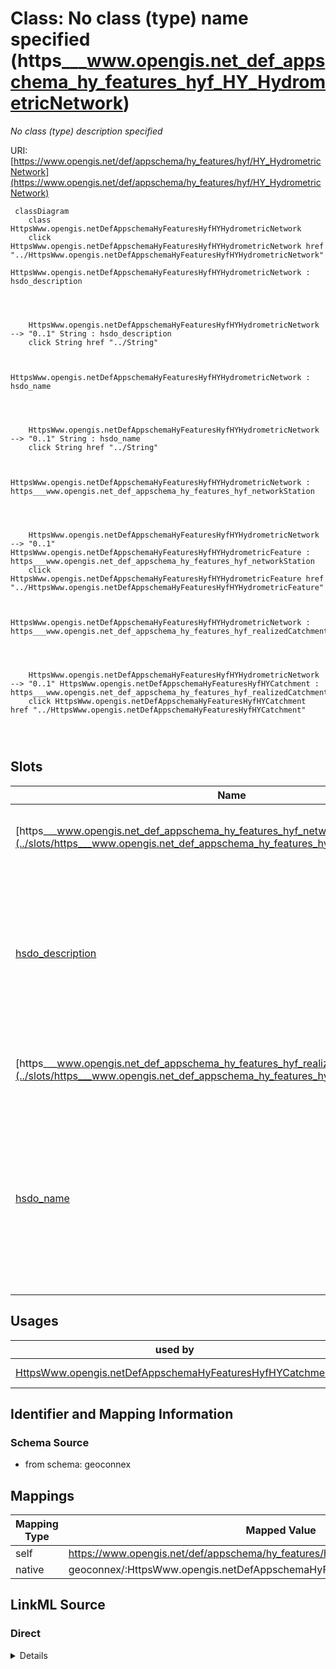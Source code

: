 

# Class: No class (type) name specified (https___www.opengis.net_def_appschema_hy_features_hyf_HY_HydrometricNetwork)


_No class (type) description specified_





URI: [https://www.opengis.net/def/appschema/hy_features/hyf/HY_HydrometricNetwork](https://www.opengis.net/def/appschema/hy_features/hyf/HY_HydrometricNetwork)






```mermaid
 classDiagram
    class HttpsWww.opengis.netDefAppschemaHyFeaturesHyfHYHydrometricNetwork
    click HttpsWww.opengis.netDefAppschemaHyFeaturesHyfHYHydrometricNetwork href "../HttpsWww.opengis.netDefAppschemaHyFeaturesHyfHYHydrometricNetwork"
      HttpsWww.opengis.netDefAppschemaHyFeaturesHyfHYHydrometricNetwork : hsdo_description
        
          
    
    
    HttpsWww.opengis.netDefAppschemaHyFeaturesHyfHYHydrometricNetwork --> "0..1" String : hsdo_description
    click String href "../String"

        
      HttpsWww.opengis.netDefAppschemaHyFeaturesHyfHYHydrometricNetwork : hsdo_name
        
          
    
    
    HttpsWww.opengis.netDefAppschemaHyFeaturesHyfHYHydrometricNetwork --> "0..1" String : hsdo_name
    click String href "../String"

        
      HttpsWww.opengis.netDefAppschemaHyFeaturesHyfHYHydrometricNetwork : https___www.opengis.net_def_appschema_hy_features_hyf_networkStation
        
          
    
    
    HttpsWww.opengis.netDefAppschemaHyFeaturesHyfHYHydrometricNetwork --> "0..1" HttpsWww.opengis.netDefAppschemaHyFeaturesHyfHYHydrometricFeature : https___www.opengis.net_def_appschema_hy_features_hyf_networkStation
    click HttpsWww.opengis.netDefAppschemaHyFeaturesHyfHYHydrometricFeature href "../HttpsWww.opengis.netDefAppschemaHyFeaturesHyfHYHydrometricFeature"

        
      HttpsWww.opengis.netDefAppschemaHyFeaturesHyfHYHydrometricNetwork : https___www.opengis.net_def_appschema_hy_features_hyf_realizedCatchment
        
          
    
    
    HttpsWww.opengis.netDefAppschemaHyFeaturesHyfHYHydrometricNetwork --> "0..1" HttpsWww.opengis.netDefAppschemaHyFeaturesHyfHYCatchment : https___www.opengis.net_def_appschema_hy_features_hyf_realizedCatchment
    click HttpsWww.opengis.netDefAppschemaHyFeaturesHyfHYCatchment href "../HttpsWww.opengis.netDefAppschemaHyFeaturesHyfHYCatchment"

        
      
```




<!-- no inheritance hierarchy -->


## Slots

| Name | Cardinality and Range | Description | Inheritance |
| ---  | --- | --- | --- |
| [https___www.opengis.net_def_appschema_hy_features_hyf_networkStation](../slots/https___www.opengis.net_def_appschema_hy_features_hyf_networkStation.md) | 0..1 <br/> [HttpsWww.opengis.netDefAppschemaHyFeaturesHyfHYHydrometricFeature](../classes/HttpsWww.opengis.netDefAppschemaHyFeaturesHyfHYHydrometricFeature.md) | No slot (predicate) description specified <br/> 15 occurrences with subject type https___www.opengis.net_def_appschema_hy_features_hyf_HY_HydrometricNetwork and object type https___www.opengis.net_def_appschema_hy_features_hyf_HY_HydrometricFeature. | direct |
| [hsdo_description](../slots/hsdo_description.md) | 0..1 <br/> [xsd:string](xsd:string) | No slot (predicate) description specified <br/> 1 occurrences with subject type http___geosciences.ca_def_groundwater#GW_HydrogeoUnit and object type string.<br/>1 occurrences with subject type https___www.opengis.net_def_appschema_hy_features_hyf_HY_Catchment and object type string.<br/>1 occurrences with subject type https___www.opengis.net_def_appschema_hy_features_hyf_HY_HydrometricNetwork and object type string.<br/>48677 occurrences with subject type hsdo_WebPage and object type string.<br/>1 occurrences with subject type hsdo_WebSite and object type string.<br/>17 occurrences with subject type hsdo_error and object type string.<br/>2 occurrences with subject type hsdo_NewsArticle and object type string. | direct |
| [https___www.opengis.net_def_appschema_hy_features_hyf_realizedCatchment](../slots/https___www.opengis.net_def_appschema_hy_features_hyf_realizedCatchment.md) | 0..1 <br/> [HttpsWww.opengis.netDefAppschemaHyFeaturesHyfHYCatchment](../classes/HttpsWww.opengis.netDefAppschemaHyFeaturesHyfHYCatchment.md) | No slot (predicate) description specified <br/> 1 occurrences with subject type https___www.opengis.net_def_appschema_hy_features_hyf_HY_HydrometricNetwork and object type https___www.opengis.net_def_appschema_hy_features_hyf_HY_Catchment. | direct |
| [hsdo_name](../slots/hsdo_name.md) | 0..1 <br/> [xsd:string](xsd:string) | No slot (predicate) description specified <br/> 1 occurrences with subject type rdfs_Resource and object type string.<br/>1 occurrences with subject type http___geosciences.ca_def_groundwater#GW_HydrogeoUnit and object type string.<br/>1 occurrences with subject type https___www.opengis.net_def_appschema_hy_features_hyf_HY_Catchment and object type string.<br/>1 occurrences with subject type https___www.opengis.net_def_appschema_hy_features_hyf_HY_HydrometricNetwork and object type string.<br/>2 occurrences with subject type hsdo_Person and object type string.<br/>3 occurrences with subject type hsdo_Organization and object type string.<br/>48677 occurrences with subject type hsdo_WebPage and object type string.<br/>3 occurrences with subject type hsdo_ListItem and object type string.<br/>1 occurrences with subject type hsdo_WebSite and object type string. | direct |





## Usages

| used by | used in | type | used |
| ---  | --- | --- | --- |
| [HttpsWww.opengis.netDefAppschemaHyFeaturesHyfHYCatchment](../classes/HttpsWww.opengis.netDefAppschemaHyFeaturesHyfHYCatchment.md) | [https___www.opengis.net_def_appschema_hy_features_hyf_catchmentRealization](../slots/https___www.opengis.net_def_appschema_hy_features_hyf_catchmentRealization.md) | any_of[range] | [HttpsWww.opengis.netDefAppschemaHyFeaturesHyfHYHydrometricNetwork](../classes/HttpsWww.opengis.netDefAppschemaHyFeaturesHyfHYHydrometricNetwork.md) |






## Identifier and Mapping Information







### Schema Source


* from schema: geoconnex




## Mappings

| Mapping Type | Mapped Value |
| ---  | ---  |
| self | https://www.opengis.net/def/appschema/hy_features/hyf/HY_HydrometricNetwork |
| native | geoconnex/:HttpsWww.opengis.netDefAppschemaHyFeaturesHyfHYHydrometricNetwork |







## LinkML Source

<!-- TODO: investigate https://stackoverflow.com/questions/37606292/how-to-create-tabbed-code-blocks-in-mkdocs-or-sphinx -->

### Direct

<details>
```yaml
name: https___www.opengis.net_def_appschema_hy_features_hyf_HY_HydrometricNetwork
conforms_to: No schema conformance document specified
description: No class (type) description specified
title: No class (type) name specified
notes:
- Class with 1 occurrences.
from_schema: geoconnex
rank: 1000
slots:
- https___www.opengis.net_def_appschema_hy_features_hyf_networkStation
- hsdo_description
- https___www.opengis.net_def_appschema_hy_features_hyf_realizedCatchment
- hsdo_name
class_uri: https://www.opengis.net/def/appschema/hy_features/hyf/HY_HydrometricNetwork

```
</details>

### Induced

<details>
```yaml
name: https___www.opengis.net_def_appschema_hy_features_hyf_HY_HydrometricNetwork
conforms_to: No schema conformance document specified
description: No class (type) description specified
title: No class (type) name specified
notes:
- Class with 1 occurrences.
from_schema: geoconnex
rank: 1000
attributes:
  https___www.opengis.net_def_appschema_hy_features_hyf_networkStation:
    name: https___www.opengis.net_def_appschema_hy_features_hyf_networkStation
    description: No slot (predicate) description specified
    comments:
    - 15 occurrences with subject type https___www.opengis.net_def_appschema_hy_features_hyf_HY_HydrometricNetwork
      and object type https___www.opengis.net_def_appschema_hy_features_hyf_HY_HydrometricFeature.
    examples:
    - description: https___www.opengis.net_def_appschema_hy_features_hyf_HY_HydrometricNetwork
        → https___www.opengis.net_def_appschema_hy_features_hyf_HY_HydrometricFeature
      object:
        example_object: https://geoconnex.us/SELFIE/usgs/wqp/huc12obs/WIDNR_WQX-134002
        example_predicate: https://www.opengis.net/def/appschema/hy_features/hyf/networkStation
        example_subject: https://geoconnex.us/SELFIE/usgs/hydrometricnetwork/huc12obs/070900020601
    from_schema: geoconnex
    rank: 1000
    slot_uri: https://www.opengis.net/def/appschema/hy_features/hyf/networkStation
    alias: https___www.opengis.net_def_appschema_hy_features_hyf_networkStation
    owner: https___www.opengis.net_def_appschema_hy_features_hyf_HY_HydrometricNetwork
    domain_of:
    - https___www.opengis.net_def_appschema_hy_features_hyf_HY_HydrometricNetwork
    range: https___www.opengis.net_def_appschema_hy_features_hyf_HY_HydrometricFeature
  hsdo_description:
    name: hsdo_description
    description: No slot (predicate) description specified
    comments:
    - 1 occurrences with subject type http___geosciences.ca_def_groundwater#GW_HydrogeoUnit
      and object type string.
    - 1 occurrences with subject type https___www.opengis.net_def_appschema_hy_features_hyf_HY_Catchment
      and object type string.
    - 1 occurrences with subject type https___www.opengis.net_def_appschema_hy_features_hyf_HY_HydrometricNetwork
      and object type string.
    - 48677 occurrences with subject type hsdo_WebPage and object type string.
    - 1 occurrences with subject type hsdo_WebSite and object type string.
    - 17 occurrences with subject type hsdo_error and object type string.
    - 2 occurrences with subject type hsdo_NewsArticle and object type string.
    examples:
    - description: http___geosciences.ca_def_groundwater#GW_HydrogeoUnit → string
      object:
        example_object: '

          In the context of the southern area of the St. Lawrence Platform of (south
          Lowlands), the clay unit is generally not continuous or thick. The bedrock
          is rather covered by a till unit of at least 10 m thick which may allow
          significant bedrock aquifer recharge rates. This limited sedimentary cover
          suggests that there would be links between the bedrock aquifer and streams,
          particularly along some sections of the Richelieu River, which constitute
          discharge areas. The flow is oriented east-west, from the recharge areas
          to Richelieu River or others discharge areas. The surficial permeable sediments
          with significant thickness have small spatial extension, thus that the aquifer
          potential is mainly based on fractured bedrock aquifer. In the unit, there
          is a significant use of groundwater as water supply. The predominant semi-confined
          conditions involve a moderate vulnerability of the bedrock aquifer. Groundwater
          exceeds frequently some aesthetic criteria as Fe, Mn, S, Na, and F in the
          central area of the hydrogeological unit.

          '
        example_predicate: hsdo:description
        example_subject: https://geoconnex.ca/id/hydrogeounits/Richelieu1
    - description: https___www.opengis.net_def_appschema_hy_features_hyf_HY_Catchment
        → string
      object:
        example_object: USGS Watershed Boundary Dataset Twelve Digit Hydrologic Unit
          Code Watershed
        example_predicate: hsdo:description
        example_subject: https://geoconnex.us/SELFIE/usgs/huc/huc12obs/070900020601
    - description: https___www.opengis.net_def_appschema_hy_features_hyf_HY_HydrometricNetwork
        → string
      object:
        example_object: Monitoring locations in the Waunakee Marsh-Sixmile Creek watershed.
        example_predicate: hsdo:description
        example_subject: https://geoconnex.us/SELFIE/usgs/hydrometricnetwork/huc12obs/070900020601
    - description: hsdo_WebPage → string
      object:
        example_object: The Internet of Water Coalition works with partners to build
          modern data infrastructure & create a community of people using water data
          to make better decisions
        example_predicate: hsdo:description
        example_subject: https://internetofwater.org/
    - description: hsdo_WebSite → string
      object:
        example_object: Better Water Data for Better Water Management
        example_predicate: hsdo:description
        example_subject: https://internetofwater.org/#website
    - description: hsdo_error → string
      object:
        example_object: 'Something bad happened. Contact us with Reference Number:
          115163272'
        example_predicate: hsdo:description
        example_subject: https://gleaner.io/xid/genid/cksk7tsip8t6t2qvs9a0
    - description: hsdo_NewsArticle → string
      object:
        example_object: 'Begin with a point of interest. For example:lon: -117.12lat:
          46.43'
        example_predicate: hsdo:description
        example_subject: https://gleaner.io/xid/genid/cktr9ekip8ta6ev27pkg
    from_schema: geoconnex
    rank: 1000
    slot_uri: hsdo:description
    alias: hsdo_description
    owner: https___www.opengis.net_def_appschema_hy_features_hyf_HY_HydrometricNetwork
    domain_of:
    - hsdo_NewsArticle
    - hsdo_WebPage
    - hsdo_WebSite
    - hsdo_error
    - http___geosciences.ca_def_groundwater#GW_HydrogeoUnit
    - https___www.opengis.net_def_appschema_hy_features_hyf_HY_Catchment
    - https___www.opengis.net_def_appschema_hy_features_hyf_HY_HydrometricNetwork
    range: string
  https___www.opengis.net_def_appschema_hy_features_hyf_realizedCatchment:
    name: https___www.opengis.net_def_appschema_hy_features_hyf_realizedCatchment
    description: No slot (predicate) description specified
    comments:
    - 1 occurrences with subject type https___www.opengis.net_def_appschema_hy_features_hyf_HY_HydrometricNetwork
      and object type https___www.opengis.net_def_appschema_hy_features_hyf_HY_Catchment.
    examples:
    - description: https___www.opengis.net_def_appschema_hy_features_hyf_HY_HydrometricNetwork
        → https___www.opengis.net_def_appschema_hy_features_hyf_HY_Catchment
      object:
        example_object: https://geoconnex.us/SELFIE/usgs/huc/huc12obs/070900020601
        example_predicate: https://www.opengis.net/def/appschema/hy_features/hyf/realizedCatchment
        example_subject: https://geoconnex.us/SELFIE/usgs/hydrometricnetwork/huc12obs/070900020601
    from_schema: geoconnex
    rank: 1000
    slot_uri: https://www.opengis.net/def/appschema/hy_features/hyf/realizedCatchment
    alias: https___www.opengis.net_def_appschema_hy_features_hyf_realizedCatchment
    owner: https___www.opengis.net_def_appschema_hy_features_hyf_HY_HydrometricNetwork
    domain_of:
    - https___www.opengis.net_def_appschema_hy_features_hyf_HY_HydrometricNetwork
    range: https___www.opengis.net_def_appschema_hy_features_hyf_HY_Catchment
  hsdo_name:
    name: hsdo_name
    description: No slot (predicate) description specified
    comments:
    - 1 occurrences with subject type rdfs_Resource and object type string.
    - 1 occurrences with subject type http___geosciences.ca_def_groundwater#GW_HydrogeoUnit
      and object type string.
    - 1 occurrences with subject type https___www.opengis.net_def_appschema_hy_features_hyf_HY_Catchment
      and object type string.
    - 1 occurrences with subject type https___www.opengis.net_def_appschema_hy_features_hyf_HY_HydrometricNetwork
      and object type string.
    - 2 occurrences with subject type hsdo_Person and object type string.
    - 3 occurrences with subject type hsdo_Organization and object type string.
    - 48677 occurrences with subject type hsdo_WebPage and object type string.
    - 3 occurrences with subject type hsdo_ListItem and object type string.
    - 1 occurrences with subject type hsdo_WebSite and object type string.
    examples:
    - description: rdfs_Resource → string
      object:
        example_object: 'Watershed : Little River - Riviere Richelieu'
        example_predicate: hsdo:name
        example_subject: https://geoconnex.ca/id/catchment/02OJ*CA
    - description: http___geosciences.ca_def_groundwater#GW_HydrogeoUnit → string
      object:
        example_object: 'Hydrogeologic unit : Southern St Lawrence Platform'
        example_predicate: hsdo:name
        example_subject: https://geoconnex.ca/id/hydrogeounits/Richelieu1
    - description: https___www.opengis.net_def_appschema_hy_features_hyf_HY_Catchment
        → string
      object:
        example_object: Waunakee Marsh-Sixmile Creek
        example_predicate: hsdo:name
        example_subject: https://geoconnex.us/SELFIE/usgs/huc/huc12obs/070900020601
    - description: https___www.opengis.net_def_appschema_hy_features_hyf_HY_HydrometricNetwork
        → string
      object:
        example_object: Waunakee Marsh-Sixmile Creek Monitoring Network
        example_predicate: hsdo:name
        example_subject: https://geoconnex.us/SELFIE/usgs/hydrometricnetwork/huc12obs/070900020601
    - description: hsdo_Person → string
      object:
        example_object: Kyle Onda
        example_predicate: hsdo:name
        example_subject: https://gleaner.io/xid/genid/cktr9ekip8ta6ev27pl0
    - description: hsdo_Organization → string
      object:
        example_object: Esri
        example_predicate: hsdo:name
        example_subject: https://gleaner.io/xid/genid/cktr9ekip8ta6ev27plg
    - description: hsdo_WebPage → string
      object:
        example_object: Home
        example_predicate: hsdo:name
        example_subject: https://internetofwater.org/
    - description: hsdo_ListItem → string
      object:
        example_object: Home
        example_predicate: hsdo:name
        example_subject: https://internetofwater.org/#listItem
    - description: hsdo_WebSite → string
      object:
        example_object: Internet of Water
        example_predicate: hsdo:name
        example_subject: https://internetofwater.org/#website
    from_schema: geoconnex
    rank: 1000
    slot_uri: hsdo:name
    alias: hsdo_name
    owner: https___www.opengis.net_def_appschema_hy_features_hyf_HY_HydrometricNetwork
    domain_of:
    - hsdo_ListItem
    - hsdo_Organization
    - hsdo_Person
    - hsdo_WebPage
    - hsdo_WebSite
    - http___geosciences.ca_def_groundwater#GW_HydrogeoUnit
    - https___www.opengis.net_def_appschema_hy_features_hyf_HY_Catchment
    - https___www.opengis.net_def_appschema_hy_features_hyf_HY_HydrometricNetwork
    - rdfs_Resource
    range: string
class_uri: https://www.opengis.net/def/appschema/hy_features/hyf/HY_HydrometricNetwork

```
</details>